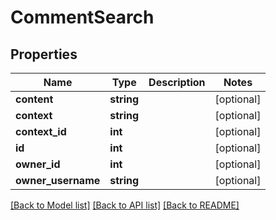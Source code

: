 # CommentSearch

## Properties
Name | Type | Description | Notes
------------ | ------------- | ------------- | -------------
**content** | **string** |  | [optional] 
**context** | **string** |  | [optional] 
**context_id** | **int** |  | [optional] 
**id** | **int** |  | [optional] 
**owner_id** | **int** |  | [optional] 
**owner_username** | **string** |  | [optional] 

[[Back to Model list]](../README.md#documentation-for-models) [[Back to API list]](../README.md#documentation-for-api-endpoints) [[Back to README]](../README.md)


